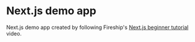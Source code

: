 # Next.js demo app

Next.js demo app created by following Fireship's [Next.js beginner tutorial](https://www.youtube.com/watch?v=Sklc_fQBmcs) video.
